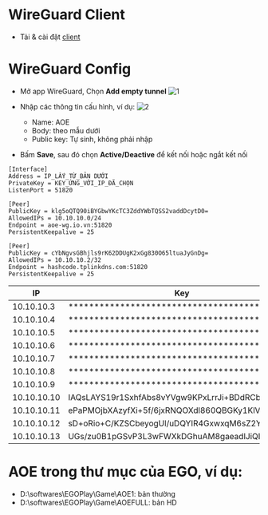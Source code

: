 # WireGuard Client
* Tải & cài đặt [client](https://download.wireguard.com/windows-client/wireguard-installer.exe) 

# WireGuard Config
* Mở app WireGuard, Chọn **Add empty tunnel**
  ![1](https://github.com/user-attachments/assets/d66d580d-a924-4d6a-8a4c-599b9d36d049)

* Nhập các thông tin cấu hình, ví dụ:
  ![2](https://github.com/user-attachments/assets/a60fe9cc-1fbd-4d34-b3ba-6b5bff7e2041)

  * Name: AOE
  * Body: theo mẫu dưới
  * Public key: Tự sinh, không phải nhập

* Bấm **Save**, sau đó chọn **Active/Deactive** để kết nối hoặc ngắt kết nối

```Properties
[Interface]
Address = IP_LẤY_TỪ_BẢN DƯỚI
PrivateKey = KEY_ỨNG_VỚI_IP_ĐÃ_CHỌN
ListenPort = 51820

[Peer]
PublicKey = klg5oQTQ90iBYGbwYKcTC3ZddYWbTQSS2vaddDcytD0=
AllowedIPs = 10.10.10.0/24
Endpoint = aoe-wg.io.vn:51820
PersistentKeepalive = 25

[Peer]
PublicKey = cYbNgvsGBhjls9rK62DDUgK2xGg830O65ltuaJyGnDg=
AllowedIPs = 10.10.10.2/32
Endpoint = hashcode.tplinkdns.com:51820
PersistentKeepalive = 25
```

| IP         | Key                                          | Đã dùng    |
| ---------- | -------------------------------------------- | ---------- |
| 10.10.10.3  | ******************************************** | XienXien   |
| 10.10.10.4  | ******************************************** | Thuyết     |
| 10.10.10.5  | ******************************************** | M3P        |
| 10.10.10.6  | ******************************************** | RO         |
| 10.10.10.7  | ******************************************** | JT         |
| 10.10.10.8  | ******************************************** | JAMES      |
| 10.10.10.9  | ******************************************** | Khá        |
| 10.10.10.10 | IAQsLAYS19r1SxhfAbs8vYVgw9KPxLrrJi+BDdRCbnA= |            |
| 10.10.10.11 | ePaPMOjbXAzyfXi+5f/6jxRNQOXdl860QBGKy1KlVkc= |            |
| 10.10.10.12 | sD+oRio+C/KZSCbeyogUl/uDQYIR4GxwxqM6sZ2YEmU= |            |
| 10.10.10.13 | UGs/zu0B1pGSvP3L3wFWXkDGhuAM8gaeadlJiQLEo0w= |            |

# AOE trong thư mục của EGO, ví dụ:
* D:\softwares\EGOPlay\Game\AOE1: bản thường
* D:\softwares\EGOPlay\Game\AOEFULL: bản HD

